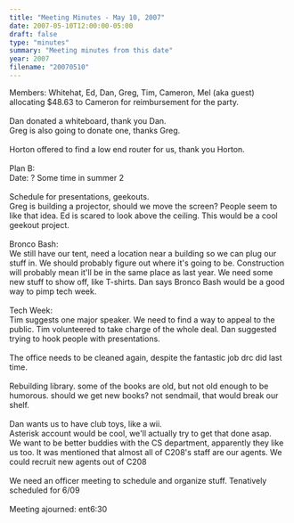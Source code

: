 ```yaml
---
title: "Meeting Minutes - May 10, 2007"
date: 2007-05-10T12:00:00-05:00
draft: false
type: "minutes"
summary: "Meeting minutes from this date"
year: 2007
filename: "20070510"
---
```


Members: Whitehat, Ed, Dan, Greg, Tim, Cameron, Mel (aka guest)<br />
allocating $48.63 to Cameron for reimbursement for the party. <br />
<br />
Dan donated a whiteboard, thank you Dan.<br />
Greg is also going to donate one, thanks Greg.<br />
<br />
Horton offered to find a low end router for us, thank you Horton.<br />
<br />
Plan B:<br />
	Date: ?  Some time in summer 2 <tabled> <br />
	<br />
Schedule for presentations, geekouts.<br />
Greg is building a projector, should we move the screen? People seem to like that idea. Ed is scared to look above the ceiling. This would be a cool geekout project. 
<br /><br />
Bronco Bash:<br /> 
We still have our tent, need a location near a building so we can plug our stuff in. We should probably figure out where it's going to be. Construction will probably mean it'll be in the same place as last year. We need some new stuff to show off, like T-shirts. Dan says Bronco Bash would be a good way to pimp tech week. 
<br /><br />
Tech Week: <br />
Tim suggests one major speaker. We need to find a way to appeal to the public. Tim volunteered to take charge of the whole deal. Dan suggested trying to hook people with presentations. 
<br /><br />
The office needs to be cleaned again, despite the fantastic job drc did last time. 
<br /><br />
Rebuilding library. some of the books are old, but not old enough to be humorous. should we get new books? not sendmail, that would break our shelf. 
<br /><br />
Dan wants us to have club toys, like a wii. <br />
Asterisk account would be cool, we'll actually try to get that done asap.<br />
We want to be better buddies with the CS department, apparently they like us too. It was mentioned that almost all of C208's staff are our agents. We could recruit new agents out of C208 
<br /><br />
We need an officer meeting to schedule and organize stuff. Tenatively scheduled for 6/09 
<br /><br />
Meeting ajourned: 	ent6:30
